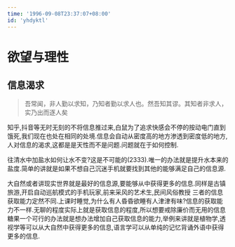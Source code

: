 ```yaml
---
time: '1996-09-08T23:37:07+08:00'
id: 'yhdyktl'
---
```


# 欲望与理性
## 信息渴求
>吾常闻，非人勤以求知，乃知者勤以求人也。然吾知其谬。其知者非求人，实乃出而逐人矣

知乎,抖音等无时无刻的不将信息推过来,白鼠为了追求快感会不停的按动电门直到饿死,我们现在也处在相同的处境.信息会自动从密度高的地方渗透到密度低的地方,人对信息的渴求,这都是是天性而不是问题.问题就在于如何控制.

往清水中加盐水如何让水不变?这是不可能的(2333).唯一的办法就是提升水本来的盐度.简单的讲就是如果不想自己沉迷手机就要找到其他的能够满足自己的信息源.

大自然或者讲现实世界就是最好的信息源,要能够从中获得更多的信息.同样是古镇旅游,开启自动巡航模式的手机玩家,前来采风的艺术生,民间风俗教授 三者的信息获取能力定然不同.上课时睡觉,为什么有人昏昏欲睡有人津津有味?信息的获取能力不一样.无聊的程度实际上就是获取信息的程度,所以想要戒除廉价而无用的信息糖果一个可行的办法就是想办法增加自己获取信息的能力,举例来讲就是植物学,透视学等可以从大自然中获得更多的信息,语言学可以从单纯的记忆背诵外语中获得更多的信息.